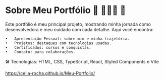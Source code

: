 # Sobre Meu Portfólio 💖 👩🏻‍💻 🌟 

Este portfólio é meu principal projeto, mostrando minha jornada como desenvolvedora e meu cuidado com cada detalhe. Aqui você encontra:

	•	Apresentação Pessoal: sobre mim e minha trajetória.
	•	Projetos: destaques com tecnologias usadas.
	•	Certificados: cursos e conquistas.
	•	Contato: para colaborações.
  
  🛠️ Tecnologias:
HTML, CSS, TypeScript, React, Styled Components e Vite

https://celia-rocha.github.io/Meu-Portfolio/
